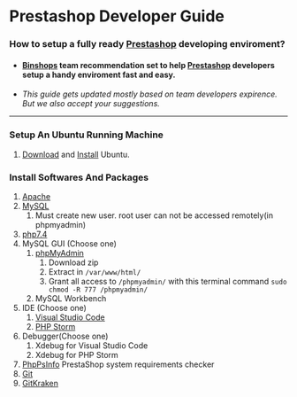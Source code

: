 # Prestashop Developer Guide


### How to setup a fully ready [Prestashop](https://github.com/PrestaShop) developing enviroment?
* #### **[Binshops](https://github.com/binshops)** team recommendation set to help [Prestashop](https://github.com/PrestaShop) developers setup a handy enviroment fast and easy.
* *This guide gets updated mostly based on team developers expirence. But we also accept your suggestions.*
***
### Setup An Ubuntu Running Machine
1. [Download](https://ubuntu.com/download/desktop) and [Install](https://ubuntu.com/tutorials/install-ubuntu-desktop#1-overview) Ubuntu.
### Install Softwares And Packages
1. [Apache](https://www.digitalocean.com/community/tutorials/how-to-install-the-apache-web-server-on-ubuntu-20-04)
2. [MySQL](https://www.digitalocean.com/community/tutorials/how-to-install-mysql-on-ubuntu-20-04)
   1. Must create new user. root user can not be accessed remotely(in phpmyadmin)
3. [php7.4](https://www.digitalocean.com/community/tutorials/how-to-install-php-7-4-and-set-up-a-local-development-environment-on-ubuntu-20-04)
4. MySQL GUI (Choose one)
   1. [phpMyAdmin](https://www.phpmyadmin.net/downloads/)
      1. Download zip
	  2. Extract in `/var/www/html/`
	  3. Grant all access to `/phpmyadmin/` with this terminal command `sudo chmod -R 777 /phpmyadmin/`
   2. MySQL Workbench
5. IDE (Choose one)
   1. [Visual Studio Code](https://code.visualstudio.com/download)
   2. [PHP Storm](https://www.jetbrains.com/phpstorm/download/)
6. Debugger(Choose one)
   1. Xdebug for Visual Studio Code
   2. Xdebug for PHP Storm
7. [PhpPsInfo](https://github.com/PrestaShop/php-ps-info)
PrestaShop system requirements checker
8. [Git](https://git-scm.com/book/en/v2/Getting-Started-Installing-Git)
9. [GitKraken](https://support.gitkraken.com/how-to-install/)
